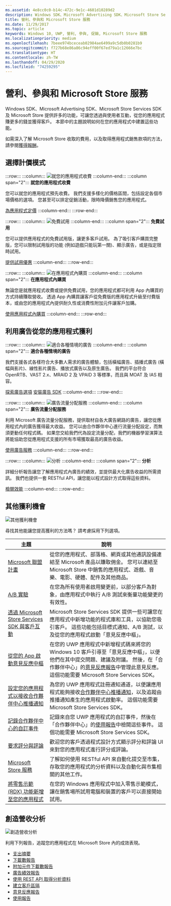 ```yaml
---
ms.assetid: 4e8cc0c0-b14c-472c-9e1c-4601d10289d2
description: Windows SDK、Microsoft Advertising SDK、Microsoft Store Services SDK 及 Microsoft Store 提供許多功能，可讓您透過應用程式賺更多的錢，並讓客戶透過吸引您的使用者來獲利。
title: 營利、參與和 Microsoft Store 服務
ms.date: 11/29/2017
ms.topic: article
keywords: Windows 10, UWP, 營利, 參與, 促銷, Microsoft Store 服務
ms.localizationpriority: medium
ms.openlocfilehash: 7beee974bceceab02984ae6499a9c5db0b0281b9
ms.sourcegitcommit: f727b68e86a86c94eff00f67ed79a1c12666e7bc
ms.translationtype: HT
ms.contentlocale: zh-TW
ms.lasthandoff: 04/29/2020
ms.locfileid: "74259295"
---
```

# <a name="monetization-engagement-and-store-services"></a>營利、參與和 Microsoft Store 服務

Windows SDK、Microsoft Advertising SDK、Microsoft Store Services SDK 及 Microsoft Store 提供許多的功能，可讓您透過與使用者互動，從您的應用程式賺更多的錢並獲得客戶。 本節中的主題說明如何在您的應用程式中建置這些功能。

如需深入了解 Microsoft Store 收取的費用，以及取得應用程式銷售款項的方法，請參閱[獲得報酬](../publish/getting-paid-apps.md)。

## <a name="choose-a-pricing-model"></a>選擇計價模式

:::row:::
    :::column:::
        ![就您的應用程式收費](images/pricing-charge-price.png)
    :::column-end:::
    :::column span="2":::
**就您的應用程式收費**

您可以就您的應用程式預先收費。 我們支援多樣化的價格區間，包括設定各個市場價格的選項。 您甚至可以排定促銷活動，限時降價銷售您的應用程式。

[為應用程式定價](../publish/set-app-pricing-and-availability.md)
    :::column-end:::
:::row-end:::

:::row:::
    :::column:::
        ![免費試用](images/pricing-free-trial.png)
    :::column-end:::
    :::column span="2":::
**免費試用**

您可以提供應用程式的免費試用版，讓更多客戶試用。 為了吸引客戶購買完整版，您可以限制試用版的功能 (例如遊戲只能玩第一關)、顯示廣告，或是指定限時試用。

[提供試用優惠](in-app-purchases-and-trials.md)
    :::column-end:::
:::row-end:::

:::row:::
    :::column:::
        ![在應用程式內購買](images/pricing-in-app-purchases.png)
    :::column-end:::
    :::column span="2":::
**在應用程式內購買**

無論您是就應用程式收費或提供免費試用，您的應用程式都可利用 App 內購買的方式持續賺取營收。 透過 App 內購買讓客戶從免費版的應用程式升級至付費版本，或由您的應用程式內提供耐久性或消費性附加元件讓客戶加購。

[使用應用程式內購買](in-app-purchases-and-trials.md)
    :::column-end:::
:::row-end:::

## <a name="monetize-your-app-with-ads"></a>利用廣告從您的應用程式獲利

:::row:::
    :::column:::
        ![適合各種情境的廣告](images/monetize-ads-every-context.png)
    :::column-end:::
    :::column span="2":::
**適合各種情境的廣告**

我們支援各式各樣符合大多數人需求的廣告體驗，包括橫幅廣告、插播式廣告 (橫幅與影片)、線性影片廣告、播放式廣告以及原生廣告。 我們的平台符合 OpenRTB、VAST 2.x、MRAID 2 及 VPAID 3 等標準，而且與 MOAT 及 IAS 相容。

[探索廣告選項](../publish/create-an-ad-campaign-for-your-app.md)
[安裝廣告 SDK](https://marketplace.visualstudio.com/items?itemName=AdMediator.MicrosoftAdvertisingSDK)
    :::column-end:::
:::row-end:::

:::row:::
    :::column:::
        ![廣告流量分配服務](images/monetize-ad-mediation-service.png)
    :::column-end:::
    :::column span="2":::
**廣告流量分配服務**

利用 Microsoft 廣告流量分配服務，提供取材自各大廣告網路的廣告，讓您從應用程式內的廣告獲得最大收益。 您可以由合作夥伴中心進行流量分配設定，而無須更動任何程式碼。 如果您交給我們代為設定流量分配，我們的機器學習演算法將能協助您從應用程式支援的所有市場獲取最高的廣告收益。

[使用廣告服務](https://blogs.windows.com/windowsdeveloper/2017/05/08/announcing-microsofts-ad-mediation-service/)
    :::column-end:::
:::row-end:::

:::row:::
    :::column:::
        ![分析](images/monetize-analytics-pie-chart.png)
    :::column-end:::
    :::column span="2":::
**分析**

詳細分析報告讓您了解應用程式內廣告的績效，並提供最大化廣告收益的所需資訊。 我們也提供一套 RESTful API，讓您能以程式設計方式取得這些資料。

[檢閱效能](../publish/advertising-performance-report.md)
    :::column-end:::
:::row-end:::

## <a name="other-monetization-opportunities"></a>其他獲利機會

![其他獲利機會](images/monetize-other-opportunities.png)

尋找其他能讓您提高獲利的方法嗎？ 請考慮採用下列選項。

 主題                | 說明                 |
|--------------------|-----------------------------|
| [Microsoft 聯盟計畫](https://www.microsoftaffiliates.com/) | 從您的應用程式、部落格、網頁或其他通訊設備連結至 Microsoft 產品以賺取佣金。 您可以連結至 Microsoft Store 中銷售的應用程式、遊戲、音樂、電影、硬體、配件及其他商品。
| [A/B 實驗](https://docs.microsoft.com/windows/uwp/monetize/run-app-experiments-with-a-b-testing) | 在您為所有使用者啟用變更前，以部分客戶為對象，由應用程式中執行 A/B 測試來衡量功能變更的有效性。
| [透過 Microsoft Store Services SDK 與客戶互動](microsoft-store-services-sdk.md) | Microsoft Store Services SDK 提供一些可讓您在應用程式中新增功能的程式庫和工具，以協助您吸引客戶。 這些功能包括目標式通知、A/B 測試，以及從您的應用程式啟動「意見反應中樞」。
| [從您的 App 啟動意見反應中樞](launch-feedback-hub-from-your-app.md) | 在您的 UWP 應用程式中新增程式碼來將您的 Windows 10 客戶引導至「意見反應中樞」，以便他們在其中提交問題、建議及附議。 然後，在「合作夥伴中心」的[意見反應報告](../publish/feedback-report.md)中管理此意見反應。 這個功能需要 Microsoft Store Services SDK。 
| [設定您的應用程式以接收合作夥伴中心推播通知](configure-your-app-to-receive-dev-center-notifications.md) | 為您的 UWP 應用程式註冊通知通道，以便讓應用程式能夠接收[合作夥伴中心推播通知](../publish/send-push-notifications-to-your-apps-customers.md)，以及追蹤由推播通知產生的應用程式啟動率。 這個功能需要 Microsoft Store Services SDK。
| [記錄合作夥伴中心的自訂事件](log-custom-events-for-dev-center.md) | 記錄來自您 UWP 應用程式的自訂事件，然後在「合作夥伴中心」的[使用報告](../publish/usage-report.md)中檢閱這些事件。 這個功能需要 Microsoft Store Services SDK。
| [要求評分與評論](request-ratings-and-reviews.md) | 歡迎您的客戶透過程式設計方式顯示評分和評論 UI 來對您的應用程式進行評分或評論。
| [Microsoft Store 服務](using-windows-store-services.md) | 了解如何使用 RESTful API 來自動化提交至市集，存取您的應用程式的分析資料以及自動化與市集相關的其他工作。
| [將零售示範 (RDX) 功能新增至您的應用程式](retail-demo-experience.md) | 在您的 Windows 應用程式中加入零售示範模式，讓在銷售場所試用電腦和裝置的客戶可以直接開始試用。

## <a name="monetization-analytics"></a>創造營收分析

![創造營收分析](images/monetize-analytics.png)

利用下列報告，追蹤您的應用程式在 Microsoft Store 內的成效表現。

- [支出摘要](../publish/payout-summary.md)
- [下載數報告](../publish/acquisitions-report.md)
- [附加元件下載數報告](../publish/add-on-acquisitions-report.md)
- [廣告績效報告](../publish/advertising-performance-report.md)
- [使用 REST API 取得分析資料](access-analytics-data-using-windows-store-services.md)
- [建立客戶區隔](../publish/create-customer-segments.md)
- [意見反應報告](../publish/feedback-report.md)
- [使用報告](../publish/usage-report.md)